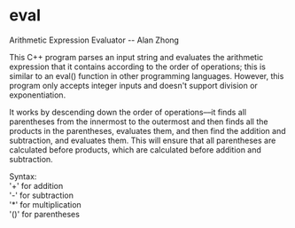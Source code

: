 # eval
Arithmetic Expression Evaluator -- Alan Zhong  

This C++ program parses an input string and evaluates the arithmetic expression that it contains according to the order
of operations; this is similar to an eval() function in other programming languages. However, this program only accepts
integer inputs and doesn't support division or exponentiation. 

It works by descending down the order of operations––it finds all parentheses from the innermost to the outermost and then finds
all the products in the parentheses, evaluates them, and then find the addition and subtraction, and evaluates them. This will
ensure that all parentheses are calculated before products, which are calculated before addition and subtraction. 

Syntax:  
'+' for addition  
'-' for subtraction  
'*' for multiplication  
'()' for parentheses  
